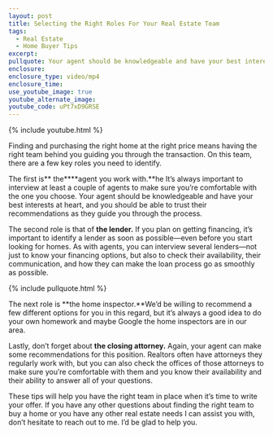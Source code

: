 ```yaml
---
layout: post
title: Selecting the Right Roles For Your Real Estate Team
tags:
  - Real Estate
  - Home Buyer Tips
excerpt:
pullquote: Your agent should be knowledgeable and have your best interests at heart.
enclosure:
enclosure_type: video/mp4
enclosure_time:
use_youtube_image: true
youtube_alternate_image:
youtube_code: uPt7xD9GRSE
---
```


{% include youtube.html %}

Finding and purchasing the right home at the right price means having the right team behind you guiding you through the transaction. On this team, there are a few key roles you need to identify.

The first is** the****agent you work with.**he It’s always important to interview at least a couple of agents to make sure you’re comfortable with the one you choose. Your agent should be knowledgeable and have your best interests at heart, and you should be able to trust their recommendations as they guide you through the process.

The second role is that of **the lender.** If you plan on getting financing, it’s important to identify a lender as soon as possible—even before you start looking for homes. As with agents, you can interview several lenders—not just to know your financing options, but also to check their availability, their communication, and how they can make the loan process go as smoothly as possible.

{% include pullquote.html %}

The next role is **the home inspector.**We’d be willing to recommend a few different options for you in this regard, but it’s always a good idea to do your own homework and maybe Google the home inspectors are in our area.

Lastly, don’t forget about **the closing attorney.** Again, your agent can make some recommendations for this position. Realtors often have attorneys they regularly work with, but you can also check the offices of those attorneys to make sure you’re comfortable with them and you know their availability and their ability to answer all of your questions.

These tips will help you have the right team in place when it’s time to write your offer. If you have any other questions about finding the right team to buy a home or you have any other real estate needs I can assist you with, don’t hesitate to reach out to me. I’d be glad to help you.